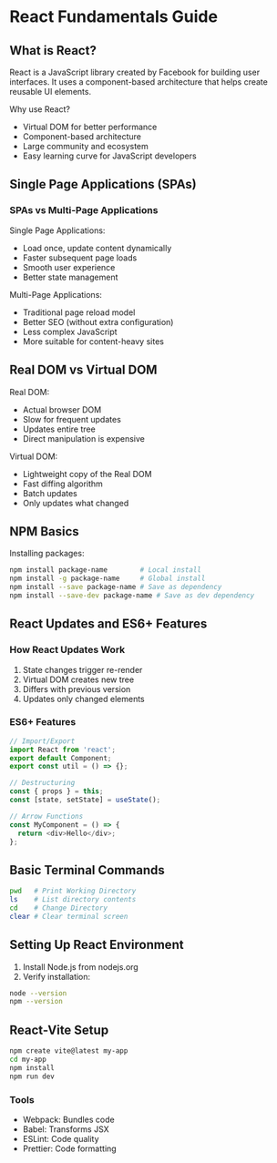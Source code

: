 # React Fundamentals Guide

## What is React?
React is a JavaScript library created by Facebook for building user interfaces. It uses a component-based architecture that helps create reusable UI elements.

Why use React?
- Virtual DOM for better performance
- Component-based architecture
- Large community and ecosystem
- Easy learning curve for JavaScript developers


## Single Page Applications (SPAs)

### SPAs vs Multi-Page Applications

Single Page Applications:
- Load once, update content dynamically
- Faster subsequent page loads
- Smooth user experience
- Better state management

Multi-Page Applications:
- Traditional page reload model
- Better SEO (without extra configuration)
- Less complex JavaScript
- More suitable for content-heavy sites


## Real DOM vs Virtual DOM

Real DOM:
- Actual browser DOM
- Slow for frequent updates
- Updates entire tree
- Direct manipulation is expensive

Virtual DOM:
- Lightweight copy of the Real DOM
- Fast diffing algorithm
- Batch updates
- Only updates what changed

## NPM Basics

Installing packages:
```bash
npm install package-name        # Local install
npm install -g package-name     # Global install
npm install --save package-name # Save as dependency
npm install --save-dev package-name # Save as dev dependency
```

## React Updates and ES6+ Features

### How React Updates Work
1. State changes trigger re-render
2. Virtual DOM creates new tree
3. Differs with previous version
4. Updates only changed elements

### ES6+ Features
```javascript
// Import/Export
import React from 'react';
export default Component;
export const util = () => {};

// Destructuring
const { props } = this;
const [state, setState] = useState();

// Arrow Functions
const MyComponent = () => {
  return <div>Hello</div>;
};
```


## Basic Terminal Commands
```bash
pwd   # Print Working Directory
ls    # List directory contents
cd    # Change Directory
clear # Clear terminal screen
```

## Setting Up React Environment

1. Install Node.js from nodejs.org
2. Verify installation:
```bash
node --version
npm --version
```

## React-Vite Setup

```bash
npm create vite@latest my-app
cd my-app
npm install
npm run dev
```







### Tools
- Webpack: Bundles code
- Babel: Transforms JSX
- ESLint: Code quality
- Prettier: Code formatting